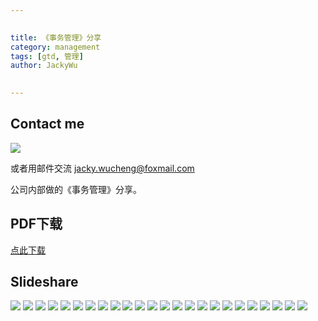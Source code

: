 ```yaml
---

   
title: 《事务管理》分享   
category: management  
tags: [gtd, 管理]  
author: JackyWu  
  

---
```


## Contact me

![](/assets/images/weixin-pic-jackywu.jpg)

或者用邮件交流 <a href="mailto:jacky.wucheng@foxmail.com">jacky.wucheng@foxmail.com</a>


公司内部做的《事务管理》分享。

## PDF下载

[点此下载](/assets/downloads/gtd_share/事务管理.pdf)

## Slideshare

![](/assets/downloads/gtd_share/事务管理.001.jpeg)
![](/assets/downloads/gtd_share/事务管理.002.jpeg)
![](/assets/downloads/gtd_share/事务管理.003.jpeg)
![](/assets/downloads/gtd_share/事务管理.004.jpeg)
![](/assets/downloads/gtd_share/事务管理.005.jpeg)
![](/assets/downloads/gtd_share/事务管理.006.jpeg)
![](/assets/downloads/gtd_share/事务管理.007.jpeg)
![](/assets/downloads/gtd_share/事务管理.008.jpeg)
![](/assets/downloads/gtd_share/事务管理.009.jpeg)
![](/assets/downloads/gtd_share/事务管理.010.jpeg)
![](/assets/downloads/gtd_share/事务管理.011.jpeg)
![](/assets/downloads/gtd_share/事务管理.012.jpeg)
![](/assets/downloads/gtd_share/事务管理.013.jpeg)
![](/assets/downloads/gtd_share/事务管理.014.jpeg)
![](/assets/downloads/gtd_share/事务管理.015.jpeg)
![](/assets/downloads/gtd_share/事务管理.016.jpeg)
![](/assets/downloads/gtd_share/事务管理.017.jpeg)
![](/assets/downloads/gtd_share/事务管理.018.jpeg)
![](/assets/downloads/gtd_share/事务管理.019.jpeg)
![](/assets/downloads/gtd_share/事务管理.020.jpeg)
![](/assets/downloads/gtd_share/事务管理.021.jpeg)
![](/assets/downloads/gtd_share/事务管理.022.jpeg)
![](/assets/downloads/gtd_share/事务管理.023.jpeg)
![](/assets/downloads/gtd_share/事务管理.024.jpeg)

